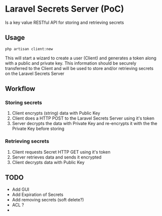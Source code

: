 # Laravel Secrets Server (PoC)

Is a key value RESTful API for storing and retrieving secrets
## Usage

```
php artisan client:new
```

This will start a wizard to create a user (Client) and generates a token along with a public and private key.
This information should be securely transferred to the Client and will be used to store and/or retrieving secrets on the Laravel Secrets Server


## Workflow

### Storing secrets
1. Client encrypts (string) data with Public Key
2. Client does a HTTP POST to the Laravel Secrets Server using it's token
3. Server decrypts the data with Private Key and re-encrypts it with the the Private Key before storing 

### Retrieving secrets
1. Client requests Secret HTTP GET using it's token
2. Server retrieves data and sends it encrypted
3. Client decrypts data with Public Key

## TODO
- Add GUI
- Add Expiration of Secrets
- Add removing secrets (soft delete?)
- ACL ?
- 
